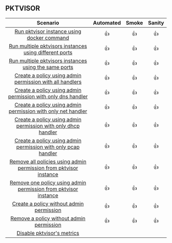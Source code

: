
## **PKTVISOR**


|                                                                    Scenario                                                                    | Automated | Smoke | Sanity | 
|:----------------------------------------------------------------------------------------------------------------------------------------------:|:---------:|:-----:|:------:|
|                      [Run pktvisor instance using docker command](pktvisor/run_pktvisor_instance_using_docker_command.md)                      |    👍     |  👍   |   👍   |   
|          [Run multiple pktvisors instances using different ports](pktvisor/run_multiple_pktvisors_instances_using_different_ports.md)          |    👍     |  👍   |   👍   |
|           [Run multiple pktvisors instances using the same ports](pktvisor/run_multiple_pktvisors_instances_using_the_same_ports.md)           |    👍     |  👍   |   👍   |
 |        [Create a policy using admin permission with all handlers](pktvisor/create_a_policy_using_admin_permission_with_all_handlers.md)        |    👍     |  👍   |   👍   |
 |    [Create a policy using admin permission with only dns handler](pktvisor/create_a_policy_using_admin_permission_with_only_one_handler.md)    |    👍     |  👍   |   👍   |
|    [Create a policy using admin permission with only net handler](pktvisor/create_a_policy_using_admin_permission_with_only_one_handler.md)    |    👍     |  👍   |   👍   |
|   [Create a policy using admin permission with only dhcp handler](pktvisor/create_a_policy_using_admin_permission_with_only_one_handler.md)    |    👍     |  👍   |   👍   |
|   [Create a policy using admin permission with only pcap handler](pktvisor/create_a_policy_using_admin_permission_with_only_one_handler.md)    |    👍     |  👍   |   👍   |
| [Remove all policies using admin permission from pktvisor instance](pktvisor/remove_policies_using_admin_permission_from_pktvisor_instance.md) |    👍     |  👍   |   👍   |
|  [Remove one policy using admin permission from pktvisor instance](pktvisor/remove_policies_using_admin_permission_from_pktvisor_instance.md)  |    👍     |  👍   |   👍   |
 |                        [Create a policy without admin permission](pktvisor/create_a_policy_without_admin_permission.md)                        |    👍     |  👍   |   👍   |
|                        [Remove a policy without admin permission](pktvisor/remove_a_policy_without_admin_permission.md)                        |    👍     |  👍   |   👍   |
|                                      [Disable pktvisor's metrics](pktvisor/disable_pktvisor's_metrics.md)                                      |           |       |        |